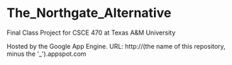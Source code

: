 The_Northgate_Alternative
=========================

Final Class Project for CSCE 470 at Texas A&amp;M University


Hosted by the Google App Engine.
URL: http://(the name of this repository, minus the '_').appspot.com
